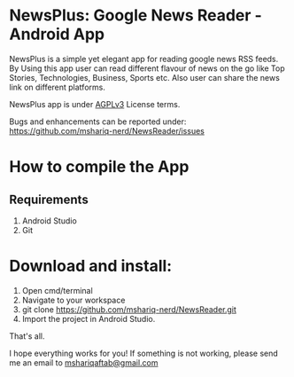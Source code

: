 # NewsPlus:  Google News Reader - Android App

NewsPlus is a simple yet elegant app for reading google news RSS feeds. By Using this app user can read different flavour of news on the go like Top Stories, Technologies, Business, Sports etc. 
Also user can share the news link on different platforms.

NewsPlus app is under [AGPLv3](https://www.gnu.org/licenses/license-list.html#AGPLv3.0) License terms.

<!-- <a href='https://play.google.com/store/apps/details?id=com.ms.newsreader&pcampaignid=MKT-Other-global-all-co-prtnr-py-PartBadge-Mar2515-1'><img alt='Get it on Google Play' src='https://play.google.com/intl/en_us/badges/images/generic/en_badge_web_generic.png' width="100" height="40" /></a>  -->

Bugs and enhancements can be reported under: https://github.com/mshariq-nerd/NewsReader/issues

# How to compile the App

## Requirements
1. Android Studio 
2. Git 

# Download and install:

1. Open cmd/terminal
2. Navigate to your workspace
3. git clone  https://github.com/mshariq-nerd/NewsReader.git
4. Import the project in Android Studio. 

That's all. 

I hope everything works for you! If something is not working, please send me an email to mshariqaftab@gmail.com




